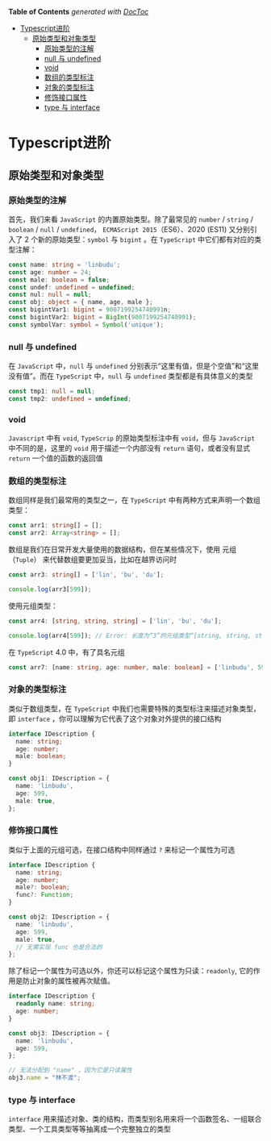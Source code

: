 <!-- START doctoc generated TOC please keep comment here to allow auto update -->
<!-- DON'T EDIT THIS SECTION, INSTEAD RE-RUN doctoc TO UPDATE -->
**Table of Contents**  *generated with [DocToc](https://github.com/thlorenz/doctoc)*

- [Typescript进阶](#typescript%E8%BF%9B%E9%98%B6)
  - [原始类型和对象类型](#%E5%8E%9F%E5%A7%8B%E7%B1%BB%E5%9E%8B%E5%92%8C%E5%AF%B9%E8%B1%A1%E7%B1%BB%E5%9E%8B)
    - [原始类型的注解](#%E5%8E%9F%E5%A7%8B%E7%B1%BB%E5%9E%8B%E7%9A%84%E6%B3%A8%E8%A7%A3)
    - [null 与 undefined](#null-%E4%B8%8E-undefined)
    - [void](#void)
    - [数组的类型标注](#%E6%95%B0%E7%BB%84%E7%9A%84%E7%B1%BB%E5%9E%8B%E6%A0%87%E6%B3%A8)
    - [对象的类型标注](#%E5%AF%B9%E8%B1%A1%E7%9A%84%E7%B1%BB%E5%9E%8B%E6%A0%87%E6%B3%A8)
    - [修饰接口属性](#%E4%BF%AE%E9%A5%B0%E6%8E%A5%E5%8F%A3%E5%B1%9E%E6%80%A7)
    - [type 与 interface](#type-%E4%B8%8E-interface)

<!-- END doctoc generated TOC please keep comment here to allow auto update -->

# Typescript进阶

## 原始类型和对象类型

### 原始类型的注解

首先，我们来看 `JavaScript` 的内置原始类型。除了最常见的 `number` / `string` / `boolean` / `null` / `undefined`， `ECMAScript 2015`（ES6）、2020 (ES11) 又分别引入了 2 个新的原始类型：`symbol` 与 `bigint` 。在 `TypeScript` 中它们都有对应的类型注解：

```ts
const name: string = 'linbudu';
const age: number = 24;
const male: boolean = false;
const undef: undefined = undefined;
const nul: null = null;
const obj: object = { name, age, male };
const bigintVar1: bigint = 9007199254740991n;
const bigintVar2: bigint = BigInt(9007199254740991);
const symbolVar: symbol = Symbol('unique');
```

### null 与 undefined

在 `JavaScript` 中，`null` 与 `undefined` 分别表示“这里有值，但是个空值”和“这里没有值”。而在 `TypeScript` 中，`null` 与 `undefined` 类型都是有具体意义的类型

```ts
const tmp1: null = null;
const tmp2: undefined = undefined;
```

### void

`Javascript` 中有 `void`, `TypeScrip` 的原始类型标注中有 `void`，但与 `JavaScript` 中不同的是，这里的 `void` 用于描述一个内部没有 `return` 语句，或者没有显式 `return` 一个值的函数的返回值

### 数组的类型标注

数组同样是我们最常用的类型之一，在 `TypeScript` 中有两种方式来声明一个数组类型：

```ts
const arr1: string[] = [];
const arr2: Array<string> = [];
```

数组是我们在日常开发大量使用的数据结构，但在某些情况下，使用 元组（`Tuple`） 来代替数组要更加妥当，比如在越界访问时

```ts
const arr3: string[] = ['lin', 'bu', 'du'];

console.log(arr3[599]);
```

使用元组类型：

```ts
const arr4: [string, string, string] = ['lin', 'bu', 'du'];

console.log(arr4[599]); // Error: 长度为“3”的元组类型“[string, string, string]”在索引“599“处没有元素
```

在 `TypeScript` 4.0 中，有了具名元组

```ts
const arr7: [name: string, age: number, male: boolean] = ['linbudu', 599, true];
```

### 对象的类型标注

类似于数组类型，在 `TypeScript` 中我们也需要特殊的类型标注来描述对象类型，即 `interface` ，你可以理解为它代表了这个对象对外提供的接口结构

```ts
interface IDescription {
  name: string;
  age: number;
  male: boolean;
}

const obj1: IDescription = {
  name: 'linbudu',
  age: 599,
  male: true,
};
```

### 修饰接口属性

类似于上面的元组可选，在接口结构中同样通过 `?` 来标记一个属性为可选

```ts
interface IDescription {
  name: string;
  age: number;
  male?: boolean;
  func?: Function;
}

const obj2: IDescription = {
  name: 'linbudu',
  age: 599,
  male: true,
  // 无需实现 func 也是合法的
};
```

除了标记一个属性为可选以外，你还可以标记这个属性为只读：`readonly`, 它的作用是防止对象的属性被再次赋值。

```ts
interface IDescription {
  readonly name: string;
  age: number;
}

const obj3: IDescription = {
  name: 'linbudu',
  age: 599,
};

// 无法分配到 "name" ，因为它是只读属性
obj3.name = "林不渡";
```

### type 与 interface

`interface` 用来描述对象、类的结构，而类型别名用来将一个函数签名、一组联合类型、一个工具类型等等抽离成一个完整独立的类型
